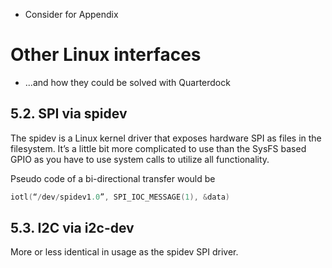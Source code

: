 - Consider for Appendix

# Other Linux interfaces

- ...and how they could be solved with Quarterdock

## 5.2. SPI via spidev
The spidev is a Linux kernel driver that exposes hardware SPI as files in the filesystem. It’s a little bit more complicated to use than the SysFS based GPIO as you have to use system calls to utilize all functionality.

Pseudo code of a bi-directional transfer would be

```c
iotl(“/dev/spidev1.0”, SPI_IOC_MESSAGE(1), &data)
```

## 5.3. I2C via i2c-dev
More or less identical in usage as the spidev SPI driver.